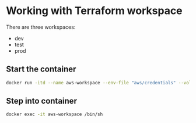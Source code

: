 # Working with Terraform workspace

There are three workspaces:

- dev
- test
- prod

## Start the container

```bash
docker run -itd --name aws-workspace --env-file "aws/credentials" --volume $PWD/terraform:/local-git markokole/terraformer:1.0.3
```

## Step into container

```bash
docker exec -it aws-workspace /bin/sh
```
